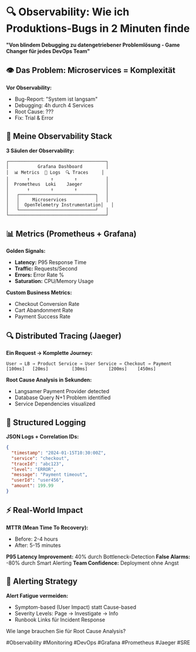 # 🔍 Observability: Wie ich Produktions-Bugs in 2 Minuten finde

**"Von blindem Debugging zu datengetriebener Problemlösung - Game Changer für jedes DevOps Team"**

## 👁️ Das Problem: Microservices = Komplexität

**Vor Observability:**
- Bug-Report: "System ist langsam" 
- Debugging: 4h durch 4 Services
- Root Cause: ???
- Fix: Trial & Error

## 🎯 Meine Observability Stack

**3 Säulen der Observability:**

```
┌─────────────────────────────────────┐
│           Grafana Dashboard         │
│  📊 Metrics  📝 Logs  🔍 Traces     │
│       ↑        ↑        ↑           │
│  Prometheus  Loki    Jaeger         │
│       ↑        ↑        ↑           │
│   ┌─────────────────────────────┐   │
│   │     Microservices           │   │
│   │  OpenTelemetry Instrumentation│   │
│   └─────────────────────────────┘   │
└─────────────────────────────────────┘
```

## 📊 Metrics (Prometheus + Grafana)

**Golden Signals:**
- **Latency:** P95 Response Time
- **Traffic:** Requests/Second  
- **Errors:** Error Rate %
- **Saturation:** CPU/Memory Usage

**Custom Business Metrics:**
- Checkout Conversion Rate
- Cart Abandonment Rate
- Payment Success Rate

## 🔍 Distributed Tracing (Jaeger)

**Ein Request → Komplette Journey:**
```
User → LB → Product Service → User Service → Checkout → Payment
[100ms]   [20ms]         [30ms]        [200ms]    [450ms]
```

**Root Cause Analysis in Sekunden:**
- Langsamer Payment Provider detected
- Database Query N+1 Problem identified  
- Service Dependencies visualized

## 📝 Structured Logging

**JSON Logs + Correlation IDs:**
```json
{
  "timestamp": "2024-01-15T10:30:00Z",
  "service": "checkout",
  "traceId": "abc123",
  "level": "ERROR",
  "message": "Payment timeout",
  "userId": "user456",
  "amount": 199.99
}
```

## ⚡ Real-World Impact

**MTTR (Mean Time To Recovery):**
- Before: 2-4 hours
- After: 5-15 minutes

**P95 Latency Improvement:** 40% durch Bottleneck-Detection
**False Alarms:** -80% durch Smart Alerting
**Team Confidence:** Deployment ohne Angst

## 🚨 Alerting Strategy

**Alert Fatigue vermeiden:**
- Symptom-based (User Impact) statt Cause-based
- Severity Levels: Page → Investigate → Info
- Runbook Links für Incident Response

Wie lange brauchen Sie für Root Cause Analysis?

#Observability #Monitoring #DevOps #Grafana #Prometheus #Jaeger #SRE 